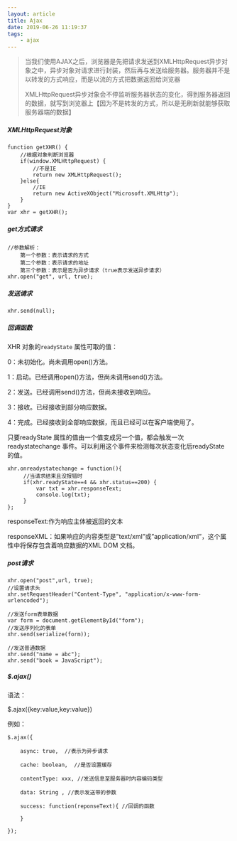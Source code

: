 ```yaml
---
layout: article
title: Ajax
date: 2019-06-26 11:19:37
tags:
	- ajax
---
```


>当我们使用AJAX之后，浏览器是先把请求发送到XMLHttpRequest异步对象之中，异步对象对请求进行封装，然后再与发送给服务器。服务器并不是以转发的方式响应，而是以流的方式把数据返回给浏览器
>
>XMLHttpRequest异步对象会不停监听服务器状态的变化，得到服务器返回的数据，就写到浏览器上【因为不是转发的方式，所以是无刷新就能够获取服务器端的数据】<!--more-->

##### XMLHttpRequest对象

```
function getXHR() {
    //根据对象判断浏览器
    if(window.XMLHttpRequest) {
        //不是IE
        return new XMLHttpRequest();
    }else{
        //IE
        return new ActiveXObject("Microsoft.XMLHttp");
    }
}
var xhr = getXHR();
```

##### get方式请求

```
//参数解析：
	第一个参数：表示请求的方式
	第二个参数：表示请求的地址
	第三个参数：表示是否为异步请求（true表示发送异步请求）
xhr.open("get", url, true);
```

##### 发送请求

```
xhr.send(null);
```

##### 回调函数

XHR 对象的`readyState` 属性可取的值：

0：未初始化。尚未调用open()方法。

1：启动。已经调用open()方法，但尚未调用send()方法。

2：发送。已经调用send()方法，但尚未接收到响应。

3：接收。已经接收到部分响应数据。

4：完成。已经接收到全部响应数据，而且已经可以在客户端使用了。

只要readyState 属性的值由一个值变成另一个值，都会触发一次readystatechange 事件。可以利用这个事件来检测每次状态变化后readyState 的值。

````
xhr.onreadystatechange = function(){
	 //当请求结束且没报错时
     if(xhr.readyState==4 && xhr.status==200) {
         var txt = xhr.responseText;
         console.log(txt);
     }
};

````

responseText:作为响应主体被返回的文本

responseXML：如果响应的内容类型是”text/xml”或”application/xml”，这个属性中将保存包含着响应数据的XML DOM 文档。

##### post请求

```
xhr.open("post",url, true);
//设置请求头
xhr.setRequestHeader("Content-Type", "application/x-www-form-urlencoded");

//发送form表单数据
var form = document.getElementById("form");
//发送序列化的表单
xhr.send(serialize(form));

//发送普通数据
xhr.send("name = abc");
xhr.send("book = JavaScript");
```



##### $.ajax()

语法：

$.ajax({key:value,key:value})

例如：

```
$.ajax({

	async: true,  //表示为异步请求

	cache: boolean,  //是否设置缓存

	contentType: xxx, //发送信息至服务器时内容编码类型

	data: String , //表示发送带的参数

	success: function(reponseText){ //回调的函数

	}

});
```